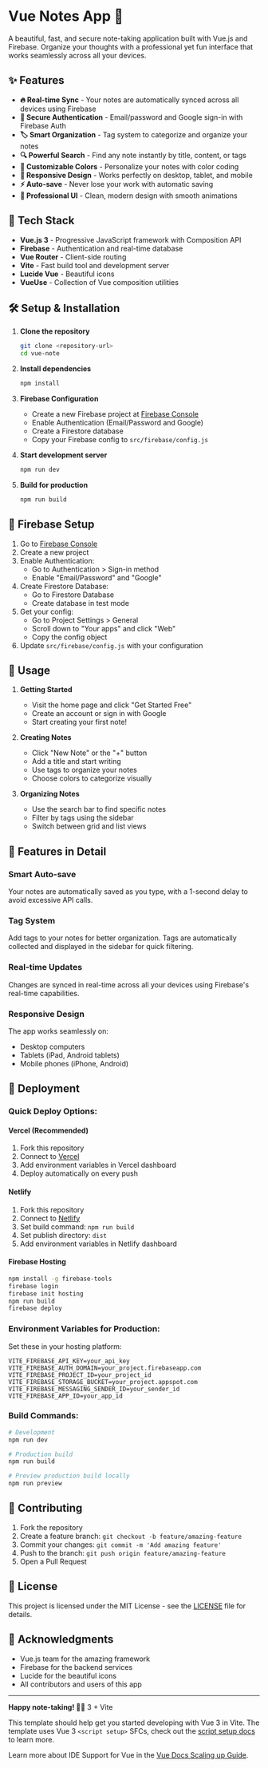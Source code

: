 # Vue Notes App 📝

A beautiful, fast, and secure note-taking application built with Vue.js and Firebase. Organize your thoughts with a professional yet fun interface that works seamlessly across all your devices.

## ✨ Features

- **🔥 Real-time Sync** - Your notes are automatically synced across all devices using Firebase
- **🔐 Secure Authentication** - Email/password and Google sign-in with Firebase Auth
- **🏷️ Smart Organization** - Tag system to categorize and organize your notes
- **🔍 Powerful Search** - Find any note instantly by title, content, or tags
- **🎨 Customizable Colors** - Personalize your notes with color coding
- **📱 Responsive Design** - Works perfectly on desktop, tablet, and mobile
- **⚡ Auto-save** - Never lose your work with automatic saving
- **🌙 Professional UI** - Clean, modern design with smooth animations

## 🚀 Tech Stack

- **Vue.js 3** - Progressive JavaScript framework with Composition API
- **Firebase** - Authentication and real-time database
- **Vue Router** - Client-side routing
- **Vite** - Fast build tool and development server
- **Lucide Vue** - Beautiful icons
- **VueUse** - Collection of Vue composition utilities

## 🛠️ Setup & Installation

1. **Clone the repository**
   ```bash
   git clone <repository-url>
   cd vue-note
   ```

2. **Install dependencies**
   ```bash
   npm install
   ```

3. **Firebase Configuration**
   - Create a new Firebase project at [Firebase Console](https://console.firebase.google.com/)
   - Enable Authentication (Email/Password and Google)
   - Create a Firestore database
   - Copy your Firebase config to `src/firebase/config.js`

4. **Start development server**
   ```bash
   npm run dev
   ```

5. **Build for production**
   ```bash
   npm run build
   ```

## 🔧 Firebase Setup

1. Go to [Firebase Console](https://console.firebase.google.com/)
2. Create a new project
3. Enable Authentication:
   - Go to Authentication > Sign-in method
   - Enable "Email/Password" and "Google"
4. Create Firestore Database:
   - Go to Firestore Database
   - Create database in test mode
5. Get your config:
   - Go to Project Settings > General
   - Scroll down to "Your apps" and click "Web"
   - Copy the config object
6. Update `src/firebase/config.js` with your configuration

## 📱 Usage

1. **Getting Started**
   - Visit the home page and click "Get Started Free"
   - Create an account or sign in with Google
   - Start creating your first note!

2. **Creating Notes**
   - Click "New Note" or the "+" button
   - Add a title and start writing
   - Use tags to organize your notes
   - Choose colors to categorize visually

3. **Organizing Notes**
   - Use the search bar to find specific notes
   - Filter by tags using the sidebar
   - Switch between grid and list views

## 🎨 Features in Detail

### Smart Auto-save
Your notes are automatically saved as you type, with a 1-second delay to avoid excessive API calls.

### Tag System
Add tags to your notes for better organization. Tags are automatically collected and displayed in the sidebar for quick filtering.

### Real-time Updates
Changes are synced in real-time across all your devices using Firebase's real-time capabilities.

### Responsive Design
The app works seamlessly on:
- Desktop computers
- Tablets (iPad, Android tablets)
- Mobile phones (iPhone, Android)

## 🚀 Deployment

### **Quick Deploy Options:**

#### **Vercel (Recommended)**
1. Fork this repository
2. Connect to [Vercel](https://vercel.com)
3. Add environment variables in Vercel dashboard
4. Deploy automatically on every push

#### **Netlify**
1. Fork this repository 
2. Connect to [Netlify](https://netlify.com)
3. Set build command: `npm run build`
4. Set publish directory: `dist`
5. Add environment variables in Netlify dashboard

#### **Firebase Hosting**
```bash
npm install -g firebase-tools
firebase login
firebase init hosting
npm run build
firebase deploy
```

### **Environment Variables for Production:**
Set these in your hosting platform:
```
VITE_FIREBASE_API_KEY=your_api_key
VITE_FIREBASE_AUTH_DOMAIN=your_project.firebaseapp.com
VITE_FIREBASE_PROJECT_ID=your_project_id
VITE_FIREBASE_STORAGE_BUCKET=your_project.appspot.com
VITE_FIREBASE_MESSAGING_SENDER_ID=your_sender_id
VITE_FIREBASE_APP_ID=your_app_id
```

### **Build Commands:**
```bash
# Development
npm run dev

# Production build
npm run build

# Preview production build locally
npm run preview
```

## 🤝 Contributing

1. Fork the repository
2. Create a feature branch: `git checkout -b feature/amazing-feature`
3. Commit your changes: `git commit -m 'Add amazing feature'`
4. Push to the branch: `git push origin feature/amazing-feature`
5. Open a Pull Request

## 📄 License

This project is licensed under the MIT License - see the [LICENSE](LICENSE) file for details.

## 🙏 Acknowledgments

- Vue.js team for the amazing framework
- Firebase for the backend services
- Lucide for the beautiful icons
- All contributors and users of this app

---

**Happy note-taking! 📝✨** 3 + Vite

This template should help get you started developing with Vue 3 in Vite. The template uses Vue 3 `<script setup>` SFCs, check out the [script setup docs](https://v3.vuejs.org/api/sfc-script-setup.html#sfc-script-setup) to learn more.

Learn more about IDE Support for Vue in the [Vue Docs Scaling up Guide](https://vuejs.org/guide/scaling-up/tooling.html#ide-support).
